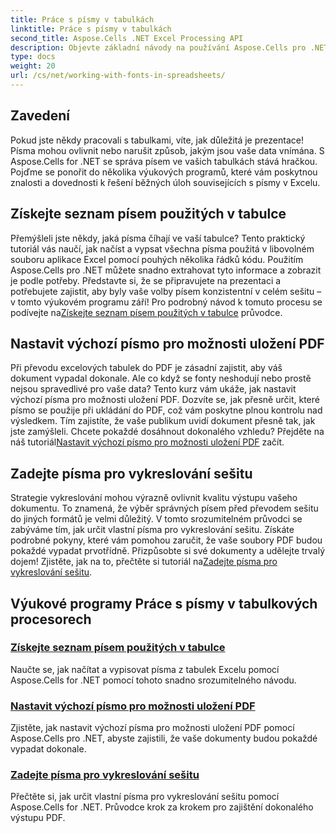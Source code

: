 ```yaml
---
title: Práce s písmy v tabulkách
linktitle: Práce s písmy v tabulkách
second_title: Aspose.Cells .NET Excel Processing API
description: Objevte základní návody na používání Aspose.Cells pro .NET se zaměřením na správu písem v tabulkách a zajištění optimální prezentace dokumentů.
type: docs
weight: 20
url: /cs/net/working-with-fonts-in-spreadsheets/
---
```

## Zavedení

Pokud jste někdy pracovali s tabulkami, víte, jak důležitá je prezentace! Písma mohou ovlivnit nebo narušit způsob, jakým jsou vaše data vnímána. S Aspose.Cells for .NET se správa písem ve vašich tabulkách stává hračkou. Pojďme se ponořit do několika výukových programů, které vám poskytnou znalosti a dovednosti k řešení běžných úloh souvisejících s písmy v Excelu.

## Získejte seznam písem použitých v tabulce

 Přemýšleli jste někdy, jaká písma číhají ve vaší tabulce? Tento praktický tutoriál vás naučí, jak načíst a vypsat všechna písma použitá v libovolném souboru aplikace Excel pomocí pouhých několika řádků kódu. Použitím Aspose.Cells pro .NET můžete snadno extrahovat tyto informace a zobrazit je podle potřeby. Představte si, že se připravujete na prezentaci a potřebujete zajistit, aby byly vaše volby písem konzistentní v celém sešitu – v tomto výukovém programu září! Pro podrobný návod k tomuto procesu se podívejte na[Získejte seznam písem použitých v tabulce](./get-list-of-fonts-used-in-spreadsheet/) průvodce.

## Nastavit výchozí písmo pro možnosti uložení PDF

Při převodu excelových tabulek do PDF je zásadní zajistit, aby váš dokument vypadal dokonale. Ale co když se fonty neshodují nebo prostě nejsou spravedlivé pro vaše data? Tento kurz vám ukáže, jak nastavit výchozí písma pro možnosti uložení PDF. Dozvíte se, jak přesně určit, které písmo se použije při ukládání do PDF, což vám poskytne plnou kontrolu nad výsledkem. Tím zajistíte, že vaše publikum uvidí dokument přesně tak, jak jste zamýšleli. Chcete pokaždé dosáhnout dokonalého vzhledu? Přejděte na náš tutoriál[Nastavit výchozí písmo pro možnosti uložení PDF](./set-default-font-for-pdf-save-options/) začít.

## Zadejte písma pro vykreslování sešitu

Strategie vykreslování mohou výrazně ovlivnit kvalitu výstupu vašeho dokumentu. To znamená, že výběr správných písem před převodem sešitu do jiných formátů je velmi důležitý. V tomto srozumitelném průvodci se zabýváme tím, jak určit vlastní písma pro vykreslování sešitu. Získáte podrobné pokyny, které vám pomohou zaručit, že vaše soubory PDF budou pokaždé vypadat prvotřídně. Přizpůsobte si své dokumenty a udělejte trvalý dojem! Zjistěte, jak na to, přečtěte si tutoriál na[Zadejte písma pro vykreslování sešitu](./specify-fonts-for-workbook-rendering/).

## Výukové programy Práce s písmy v tabulkových procesorech
### [Získejte seznam písem použitých v tabulce](./get-list-of-fonts-used-in-spreadsheet/)
Naučte se, jak načítat a vypisovat písma z tabulek Excelu pomocí Aspose.Cells for .NET pomocí tohoto snadno srozumitelného návodu.
### [Nastavit výchozí písmo pro možnosti uložení PDF](./set-default-font-for-pdf-save-options/)
Zjistěte, jak nastavit výchozí písma pro možnosti uložení PDF pomocí Aspose.Cells pro .NET, abyste zajistili, že vaše dokumenty budou pokaždé vypadat dokonale.
### [Zadejte písma pro vykreslování sešitu](./specify-fonts-for-workbook-rendering/)
Přečtěte si, jak určit vlastní písma pro vykreslování sešitu pomocí Aspose.Cells for .NET. Průvodce krok za krokem pro zajištění dokonalého výstupu PDF.